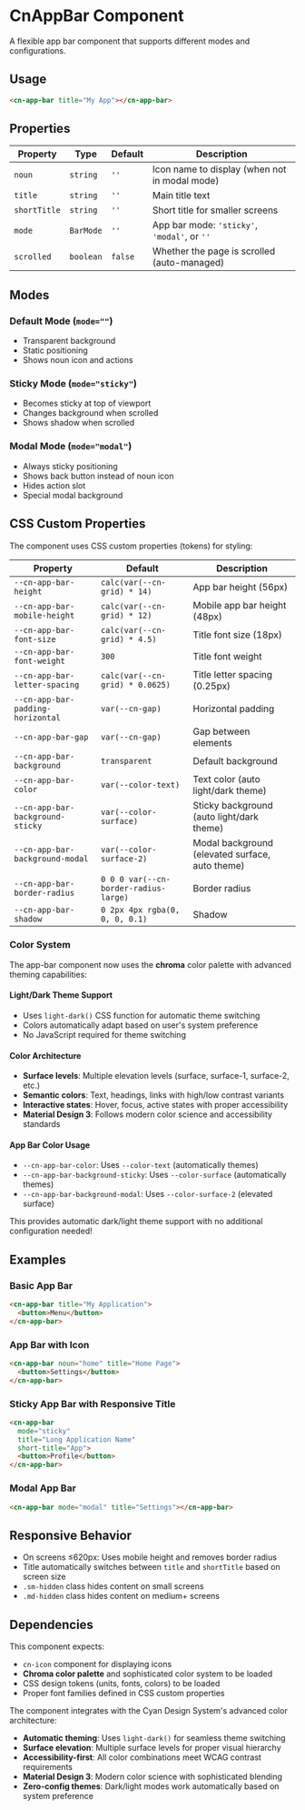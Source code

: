 # CnAppBar Component

A flexible app bar component that supports different modes and configurations.

## Usage

```html
<cn-app-bar title="My App"></cn-app-bar>
```

## Properties

| Property    | Type      | Default | Description                                    |
|-------------|-----------|---------|------------------------------------------------|
| `noun`      | `string`  | `''`    | Icon name to display (when not in modal mode) |
| `title`     | `string`  | `''`    | Main title text                                |
| `shortTitle`| `string`  | `''`    | Short title for smaller screens               |
| `mode`      | `BarMode` | `''`    | App bar mode: `'sticky'`, `'modal'`, or `''`  |
| `scrolled`  | `boolean` | `false` | Whether the page is scrolled (auto-managed)   |

## Modes

### Default Mode (`mode=""`)
- Transparent background
- Static positioning
- Shows noun icon and actions

### Sticky Mode (`mode="sticky"`)
- Becomes sticky at top of viewport
- Changes background when scrolled
- Shows shadow when scrolled

### Modal Mode (`mode="modal"`)
- Always sticky positioning
- Shows back button instead of noun icon
- Hides action slot
- Special modal background

## CSS Custom Properties

The component uses CSS custom properties (tokens) for styling:

| Property | Default | Description |
|----------|---------|-------------|
| `--cn-app-bar-height` | `calc(var(--cn-grid) * 14)` | App bar height (56px) |
| `--cn-app-bar-mobile-height` | `calc(var(--cn-grid) * 12)` | Mobile app bar height (48px) |
| `--cn-app-bar-font-size` | `calc(var(--cn-grid) * 4.5)` | Title font size (18px) |
| `--cn-app-bar-font-weight` | `300` | Title font weight |
| `--cn-app-bar-letter-spacing` | `calc(var(--cn-grid) * 0.0625)` | Title letter spacing (0.25px) |
| `--cn-app-bar-padding-horizontal` | `var(--cn-gap)` | Horizontal padding |
| `--cn-app-bar-gap` | `var(--cn-gap)` | Gap between elements |
| `--cn-app-bar-background` | `transparent` | Default background |
| `--cn-app-bar-color` | `var(--color-text)` | Text color (auto light/dark theme) |
| `--cn-app-bar-background-sticky` | `var(--color-surface)` | Sticky background (auto light/dark theme) |
| `--cn-app-bar-background-modal` | `var(--color-surface-2)` | Modal background (elevated surface, auto theme) |
| `--cn-app-bar-border-radius` | `0 0 0 var(--cn-border-radius-large)` | Border radius |
| `--cn-app-bar-shadow` | `0 2px 4px rgba(0, 0, 0, 0.1)` | Shadow |

### Color System

The app-bar component now uses the **chroma** color palette with advanced theming capabilities:

#### Light/Dark Theme Support
- Uses `light-dark()` CSS function for automatic theme switching
- Colors automatically adapt based on user's system preference
- No JavaScript required for theme switching

#### Color Architecture
- **Surface levels**: Multiple elevation levels (surface, surface-1, surface-2, etc.)
- **Semantic colors**: Text, headings, links with high/low contrast variants
- **Interactive states**: Hover, focus, active states with proper accessibility
- **Material Design 3**: Follows modern color science and accessibility standards

#### App Bar Color Usage
- `--cn-app-bar-color`: Uses `--color-text` (automatically themes)
- `--cn-app-bar-background-sticky`: Uses `--color-surface` (automatically themes)
- `--cn-app-bar-background-modal`: Uses `--color-surface-2` (elevated surface)

This provides automatic dark/light theme support with no additional configuration needed!

## Examples

### Basic App Bar
```html
<cn-app-bar title="My Application">
  <button>Menu</button>
</cn-app-bar>
```

### App Bar with Icon
```html
<cn-app-bar noun="home" title="Home Page">
  <button>Settings</button>
</cn-app-bar>
```

### Sticky App Bar with Responsive Title
```html
<cn-app-bar 
  mode="sticky" 
  title="Long Application Name" 
  short-title="App">
  <button>Profile</button>
</cn-app-bar>
```

### Modal App Bar
```html
<cn-app-bar mode="modal" title="Settings"></cn-app-bar>
```

## Responsive Behavior

- On screens ≤620px: Uses mobile height and removes border radius
- Title automatically switches between `title` and `shortTitle` based on screen size
- `.sm-hidden` class hides content on small screens
- `.md-hidden` class hides content on medium+ screens

## Dependencies

This component expects:
- `cn-icon` component for displaying icons
- **Chroma color palette** and sophisticated color system to be loaded
- CSS design tokens (units, fonts, colors) to be loaded
- Proper font families defined in CSS custom properties

The component integrates with the Cyan Design System's advanced color architecture:
- **Automatic theming**: Uses `light-dark()` for seamless theme switching
- **Surface elevation**: Multiple surface levels for proper visual hierarchy
- **Accessibility-first**: All color combinations meet WCAG contrast requirements
- **Material Design 3**: Modern color science with sophisticated blending
- **Zero-config themes**: Dark/light modes work automatically based on system preference
